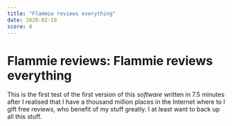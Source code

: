 ```yaml
---
title: "Flammie reviews everything"
date: 2020-02-10
score: 0
---
```


# Flammie reviews: Flammie reviews everything

This is the first test of the first version of this _software_ written in 7.5
minutes after I realised that I have a thousand million places in the Internet
where to I gift free reviews, who benefit of my stuff greatly.  I at least want
to back up all this stuff.
